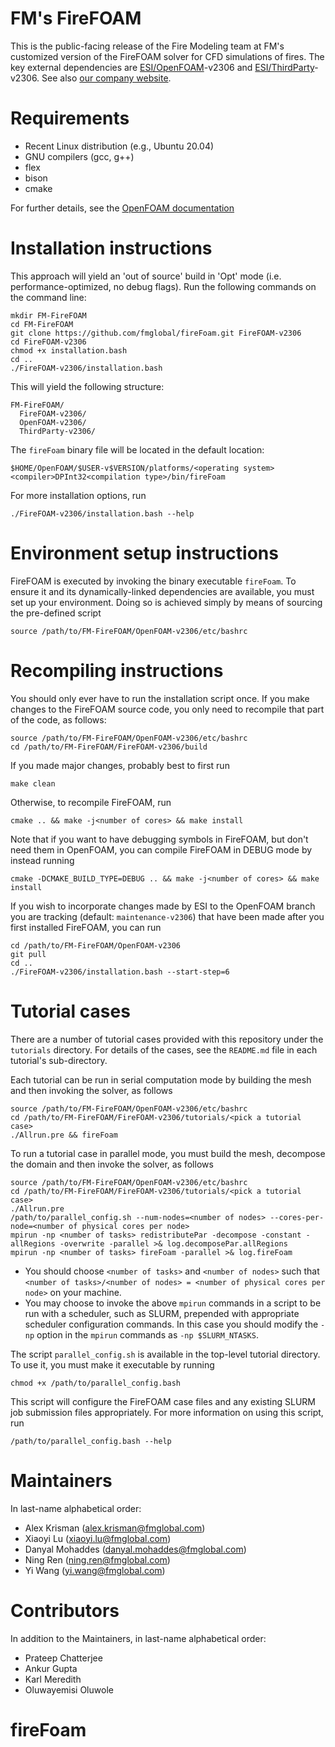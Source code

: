 # FM's FireFOAM
This is the public-facing release of the Fire Modeling team at FM's customized version of the FireFOAM solver for CFD simulations of fires. 
The key external dependencies are [ESI/OpenFOAM](https://develop.openfoam.com/Development/openfoam)-v2306 and [ESI/ThirdParty](https://sourceforge.net/projects/openfoam/files/)-v2306. See also [our company website](https://www.fm.com/about-us/our-engineering-approach/engineering-methods/open-source-fire-modeling).

# Requirements
- Recent Linux distribution (e.g., Ubuntu 20.04)
- GNU compilers (gcc, g++)
- flex
- bison
- cmake

For further details, see the [OpenFOAM documentation](https://www.openfoam.com/documentation/system-requirements)

# Installation instructions
This approach will yield an 'out of source' build in 'Opt' mode (i.e. performance-optimized, no debug flags).
Run the following commands on the command line:
```
mkdir FM-FireFOAM
cd FM-FireFOAM
git clone https://github.com/fmglobal/fireFoam.git FireFOAM-v2306
cd FireFOAM-v2306
chmod +x installation.bash
cd ..
./FireFOAM-v2306/installation.bash
```

This will yield the following structure:

```
FM-FireFOAM/
  FireFOAM-v2306/
  OpenFOAM-v2306/
  ThirdParty-v2306/
```

The `fireFoam` binary file will be located in the default location:
```
$HOME/OpenFOAM/$USER-v$VERSION/platforms/<operating system><compiler>DPInt32<compilation type>/bin/fireFoam
```

For more installation options, run
```
./FireFOAM-v2306/installation.bash --help
```

# Environment setup instructions
FireFOAM is executed by invoking the binary executable `fireFoam`. To ensure it and its dynamically-linked dependencies are available, you must set up your environment.
Doing so is achieved simply by means of sourcing the pre-defined script
```
source /path/to/FM-FireFOAM/OpenFOAM-v2306/etc/bashrc
```

# Recompiling instructions
You should only ever have to run the installation script once. If you make changes to the FireFOAM source code, you only need to recompile that part of the code, as follows:

```
source /path/to/FM-FireFOAM/OpenFOAM-v2306/etc/bashrc
cd /path/to/FM-FireFOAM/FireFOAM-v2306/build
```
If you made major changes, probably best to first run
```
make clean
```
Otherwise, to  recompile FireFOAM, run
```
cmake .. && make -j<number of cores> && make install
```

Note that if you want to have debugging symbols in FireFOAM, but don't need them in OpenFOAM, you can compile FireFOAM in DEBUG mode by instead running
```
cmake -DCMAKE_BUILD_TYPE=DEBUG .. && make -j<number of cores> && make install
```

If you wish to incorporate changes made by ESI to the OpenFOAM branch you are tracking (default: `maintenance-v2306`) that have been made after you first installed FireFOAM, you can run
```
cd /path/to/FM-FireFOAM/OpenFOAM-v2306
git pull
cd ..
./FireFOAM-v2306/installation.bash --start-step=6
```

# Tutorial cases
There are a number of tutorial cases provided with this repository under the `tutorials` directory. For details of the cases, see the `README.md` file in each tutorial's sub-directory.

Each tutorial can be run in serial computation mode by building the mesh and then invoking the solver, as follows
```
source /path/to/FM-FireFOAM/OpenFOAM-v2306/etc/bashrc
cd /path/to/FM-FireFOAM/FireFOAM-v2306/tutorials/<pick a tutorial case>
./Allrun.pre && fireFoam
```

To run a tutorial case in parallel mode, you must build the mesh, decompose the domain and then invoke the solver, as follows
```
source /path/to/FM-FireFOAM/OpenFOAM-v2306/etc/bashrc
cd /path/to/FM-FireFOAM/FireFOAM-v2306/tutorials/<pick a tutorial case>
./Allrun.pre
/path/to/parallel_config.sh --num-nodes=<number of nodes> --cores-per-node=<number of physical cores per node>
mpirun -np <number of tasks> redistributePar -decompose -constant -allRegions -overwrite -parallel >& log.decomposePar.allRegions
mpirun -np <number of tasks> fireFoam -parallel >& log.fireFoam
```
- You should choose `<number of tasks>` and `<number of nodes>` such that `<number of tasks>/<number of nodes> = <number of physical cores per node>` on your machine. 
- You may choose to invoke the above `mpirun` commands in a script to be run with a scheduler, such as SLURM, prepended with appropriate scheduler configuration commands.
In this case you should modify the `-np` option in the `mpirun` commands as `-np $SLURM_NTASKS`.

The script `parallel_config.sh` is available in the top-level tutorial directory. To use it, you must make it executable by running
```
chmod +x /path/to/parallel_config.bash
```
This script will configure the FireFOAM case files and any existing SLURM job submission files appropriately. For more information on using this script, run
```
/path/to/parallel_config.bash --help
```

# Maintainers
In last-name alphabetical order:
- Alex Krisman (alex.krisman@fmglobal.com)
- Xiaoyi Lu (xiaoyi.lu@fmglobal.com)
- Danyal Mohaddes (danyal.mohaddes@fmglobal.com)
- Ning Ren (ning.ren@fmglobal.com)
- Yi Wang (yi.wang@fmglobal.com)

# Contributors
In addition to the Maintainers, in last-name alphabetical order:
- Prateep Chatterjee
- Ankur Gupta
- Karl Meredith
- Oluwayemisi Oluwole
# fireFoam
